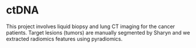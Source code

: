 # ctDNA
This project involves liquid biopsy and lung CT imaging for the cancer patients. Target lesions (tumors) are manually segmented by Sharyn and we extracted radiomics features using pyradiomics.

